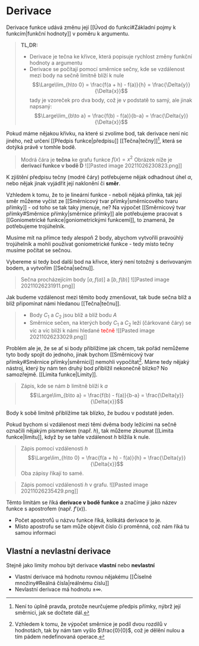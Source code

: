 # Derivace
Derivace funkce udává změnu její [[Úvod do funkcí#Základní pojmy k funkcím|funkční hodnoty]] v poměru k argumentu.

>**TL,DR:**
>- Derivace je tečna ke křivce, která popisuje rychlost změny funkční hodnoty a argumentu
>- Derivace se počítají pomocí směrnice sečny, kde se vzdálenost mezi body na sečně limitně blíží k nule
>$$\Large\lim_{h\to 0} = \frac{f(a + h) - f(a)}{h} = \frac{\Delta{y}}{\Delta{x}}$$
>tady je vzoreček pro dva body, což je v podstatě to samý, ale jinak napsaný:
>$$\Large\lim_{b\to a} = \frac{f(b) - f(a)}{b-a} = \frac{\Delta{y}}{\Delta{x}}$$
>

Pokud máme nějakou křivku, na které si zvolíme bod, tak derivace není nic jiného, než určení [[Předpis funkce|předpisu]] [[Tečna|tečny]][^2], která se dotýká právě v tomhle bodě.

>Modrá čára je **tečna** ke grafu funkce $f(x)=x^2$ 
>Obrázek níže je **derivací funkce v bodě D**
>![[Pasted image 20211026230823.png]]

K zjištění předpisu tečny (modré čáry) potřebujeme nějak odhadnout úhel $\alpha$, nebo nějak jinak vyjádřit její naklonění či **směr**. 

Vzhledem k tomu, že to je lineární funkce - neboli nějaká přímka, tak její směr můžeme vyčíst ze [[Směrnicový tvar přímky|směrnicového tvaru přímky]] - od toho se tak taky jmenuje, ne? Na výpočet [[Směrnicový tvar přímky#Směrnice přímky|směrnice přímky]] ale potřebujeme pracovat s [[Goniometrické funkce|goniometrickými funkcemi]], to znamená, že potřebujeme trojúhelník. 

Musíme mít na přímce tedy alespoň 2 body, abychom vytvořili pravoúhlý trojúhelník a mohli používat goniometrické funkce - tedy místo tečny musíme počítat se sečnou.

Vybereme si tedy bod další bod na křivce, který není totožný s derivovaným bodem, a vytvořím [[Sečna|sečnu]].
>Sečna procházejícím body $[a, f(a)]$ a $[b, f(b)]$
>![[Pasted image 20211026231911.png]]

Jak budeme vzdálenost mezi těmito body zmenšovat, tak bude sečna blíž a blíž připomínat námi hledanou [[Tečna|tečnu]].

>- Body $C_1$ a $C_2$ jsou blíž a blíž bodu $A$
>- Směrnice sečen, na kterých body $C_1$ a $C_2$ leží (čárkované čáry) se víc a víc blíží k námi hledané <span style="color: red">tečně</span>
>![[Pasted image 20211026233029.png]]

Problém ale je, že se ať si body přiblížíme jak chcem, tak pořád nemůžeme tyto body spojit do jednoho, jinak bychom [[Směrnicový tvar přímky#Směrnice přímky|směrnici]] nemohli vypočítat[^1]. Máme tedy nějaký nástroj, který by nám ten druhý bod přiblížil nekonečně blízko? No samozřejmě. [[Limita funkce|Limity]].

> Zápis, kde se nám $b$ limitně blíží k $a$
> $$\Large\lim_{b\to a} = \frac{f(b) - f(a)}{b-a} = \frac{\Delta{y}}{\Delta{x}}$$

Body k sobě limitně přiblížíme tak blízko, že budou v podstatě jeden.

Pokud bychom si vzdálenost mezi těmi dvěma body ležícími na sečně označili nějakým písmenkem (např. $h$), tak můžeme zkoumat [[Limita funkce|limitu]], když by se tahle vzdálenost $h$ blížila k nule.

>Zápis pomocí vzdálenosti $h$
> $$\Large\lim_{h\to 0} = \frac{f(a + h) - f(a)}{h} = \frac{\Delta{y}}{\Delta{x}}$$
> Oba zápisy říkají to samé.

>Zápis pomocí vzdálenosti $h$ v grafu.
>![[Pasted image 20211026235429.png]]

Těmto limitám se říká **derivace v bodě funkce** a značíme jí jako název funkce s apostrofem (např. $f'(x)$).
- Počet apostrofů u názvu funkce říká, kolikátá derivace to je.
- Místo apostrofu se tam může objevit číslo či proměnná, což nám říká tu samou informaci

## Vlastní a nevlastní derivace
Stejně jako limity mohou být derivace **vlastní** nebo **nevlastní**
- Vlastní derivace má hodnotu rovnou nějakému [[Číselné množiny#Reálná čísla|reálnému číslu]]
- Nevlastní derivace má hodnotu $\pm\infty$.



[^1]: Vzhledem k tomu, že výpočet směrnice je podíl dvou rozdílů v hodnotách, tak by nám tam vyšlo $\frac{0}{0}$, což je dělění nulou a tím pádem nedefinovaná operace.
[^2]: Není to úplně pravda, protože neurčujeme předpis přímky, nýbrž její směrnici, jak se dočtete dál.